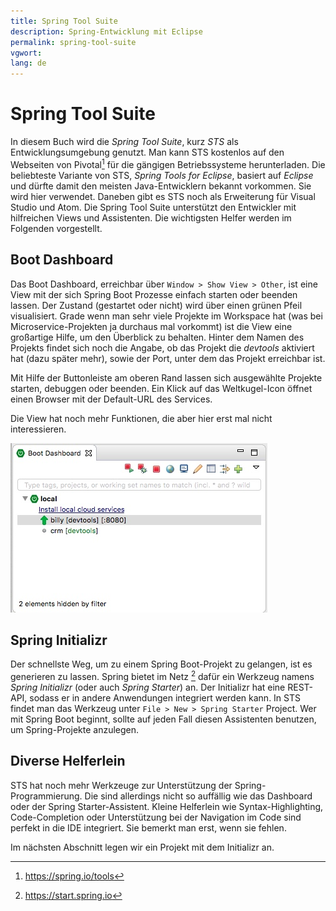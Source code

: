 ```yaml
---
title: Spring Tool Suite
description: Spring-Entwicklung mit Eclipse
permalink: spring-tool-suite
vgwort:
lang: de
---
```

# Spring Tool Suite

In diesem Buch wird die *Spring Tool Suite*, kurz *STS* als Entwicklungsumgebung genutzt. Man kann STS kostenlos auf den Webseiten von Pivotal[^1] für die gängigen Betriebssysteme herunterladen. Die beliebteste Variante von STS, *Spring Tools for Eclipse*, basiert auf *Eclipse* und dürfte damit den meisten Java-Entwicklern bekannt vorkommen. Sie wird hier verwendet. Daneben gibt es STS noch als Erweiterung für Visual Studio und Atom. Die Spring Tool Suite unterstützt den Entwickler mit hilfreichen Views und Assistenten. Die wichtigsten Helfer werden im Folgenden vorgestellt.


## Boot Dashboard

Das Boot Dashboard, erreichbar über `Window > Show View > Other`, ist eine View mit der sich Spring Boot Prozesse einfach starten oder beenden lassen. Der Zustand (gestartet oder nicht) wird über einen grünen Pfeil visualisiert. Grade wenn man sehr viele Projekte im Workspace hat (was bei Microservice-Projekten ja durchaus mal vorkommt) ist die View eine großartige Hilfe, um den Überblick zu behalten. Hinter dem Namen des Projekts findet sich noch die Angabe, ob das Projekt die *devtools* aktiviert hat (dazu später mehr), sowie der Port, unter dem das Projekt erreichbar ist.

Mit Hilfe der Buttonleiste am oberen Rand lassen sich ausgewählte Projekte starten, debuggen oder beenden. Ein Klick auf das Weltkugel-Icon öffnet einen Browser mit der Default-URL des Services. 

Die View hat noch mehr Funktionen, die aber hier erst mal nicht interessieren.

![Boot Dashboard](./images/spring-boot-dashboard.jpg)


## Spring Initializr

Der schnellste Weg, um zu einem Spring Boot-Projekt zu gelangen, ist es generieren zu lassen. Spring bietet im Netz [^2] dafür ein Werkzeug namens *Spring Initializr* (oder auch *Spring Starter*) an. Der Initializr hat eine REST-API, sodass er in andere Anwendungen integriert werden kann. In STS findet man das Werkzeug unter `File > New > Spring Starter` Project. Wer mit Spring Boot beginnt, sollte auf jeden Fall diesen Assistenten benutzen, um Spring-Projekte anzulegen.

## Diverse Helferlein

STS hat noch mehr Werkzeuge zur Unterstützung der Spring-Programmierung. Die sind allerdings nicht so auffällig wie das Dashboard oder der Spring Starter-Assistent. Kleine Helferlein wie Syntax-Highlighting, Code-Completion oder Unterstützung bei der Navigation im Code sind perfekt in die IDE integriert. Sie bemerkt man erst, wenn sie fehlen.


Im nächsten Abschnitt legen wir ein Projekt mit dem Initializr an.

[^1]:https://spring.io/tools
[^2]: https://start.spring.io


